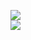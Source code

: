 [![](https://img.shields.io/badge/Made%20With-Github%20Spray-lightgrey.svg?style=for-the-badge&logo=github)](https://github.com/Annihil/github-spray#17459)  
[![](https://i.imgur.com/2DrTn0Z.gif)](https://github.com/Annihil/github-spray)